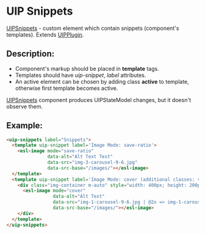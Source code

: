 # UIP Snippets

[UIPSnippets](README.md) - custom element which contain snippets (component's templates).
Extends [UIPPlugin](../core/README.md#uip-plugin).

## Description:

- Component's markup should be placed in **template** tags.
- Templates should have *uip-snippet*, *label* attributes.
- An active element can be chosen by adding class **active** to template, otherwise first template becomes active.

[UIPSnippets](README.md) component produces UIPStateModel changes, but it doesn't observe them.

## Example:

```html
<uip-snippets label="Snippets">
  <template uip-snippet label='Image Mode: save-ratio'>
    <esl-image mode="save-ratio"
               data-alt="Alt Text Test"
               data-src="img-3-carousel-9-6.jpg"
               data-src-base="/images/"></esl-image>
  </template>
  <template uip-snippet label='Image Mode: cover (additional classes: vertical alignment)'>
    <div class="img-container m-auto" style="width: 400px; height: 200px; border: 1px solid gray;">
      <esl-image mode="cover"
                 data-alt="Alt Text"
                 data-src="img-1-carousel-9-6.jpg | @2x => img-1-carousel-9-6.jpg"
                 data-src-base="/images/"></esl-image>
    </div>
  </template>
</uip-snippets>
```
